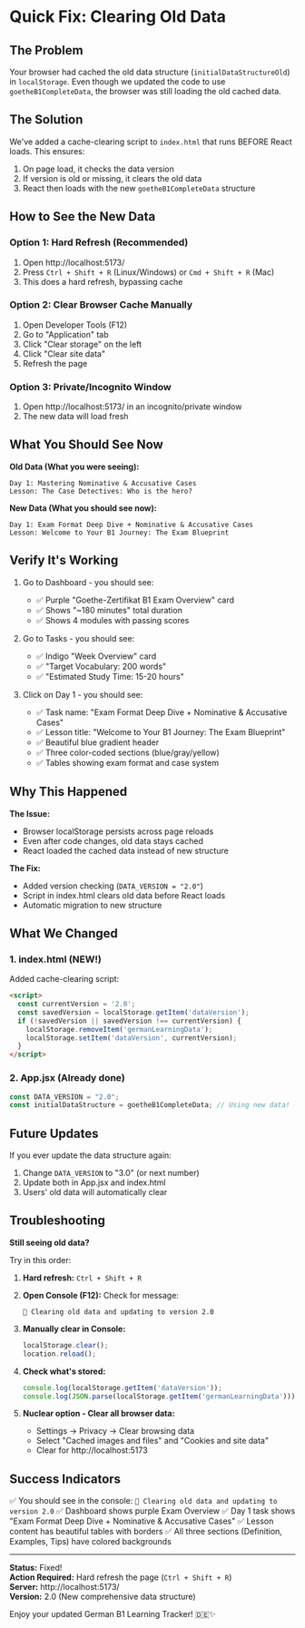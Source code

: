 
# Quick Fix: Clearing Old Data

## The Problem
Your browser had cached the old data structure (`initialDataStructureOld`) in `localStorage`. Even though we updated the code to use `goetheB1CompleteData`, the browser was still loading the old cached data.

## The Solution
We've added a cache-clearing script to `index.html` that runs BEFORE React loads. This ensures:

1. On page load, it checks the data version
2. If version is old or missing, it clears the old data
3. React then loads with the new `goetheB1CompleteData` structure

## How to See the New Data

### Option 1: Hard Refresh (Recommended)
1. Open http://localhost:5173/
2. Press `Ctrl + Shift + R` (Linux/Windows) or `Cmd + Shift + R` (Mac)
3. This does a hard refresh, bypassing cache

### Option 2: Clear Browser Cache Manually
1. Open Developer Tools (F12)
2. Go to "Application" tab
3. Click "Clear storage" on the left
4. Click "Clear site data"
5. Refresh the page

### Option 3: Private/Incognito Window
1. Open http://localhost:5173/ in an incognito/private window
2. The new data will load fresh

## What You Should See Now

**Old Data (What you were seeing):**
```
Day 1: Mastering Nominative & Accusative Cases
Lesson: The Case Detectives: Who is the hero?
```

**New Data (What you should see now):**
```
Day 1: Exam Format Deep Dive + Nominative & Accusative Cases
Lesson: Welcome to Your B1 Journey: The Exam Blueprint
```

## Verify It's Working

1. Go to Dashboard - you should see:
   - ✅ Purple "Goethe-Zertifikat B1 Exam Overview" card
   - ✅ Shows "~180 minutes" total duration
   - ✅ Shows 4 modules with passing scores

2. Go to Tasks - you should see:
   - ✅ Indigo "Week Overview" card
   - ✅ "Target Vocabulary: 200 words"
   - ✅ "Estimated Study Time: 15-20 hours"

3. Click on Day 1 - you should see:
   - ✅ Task name: "Exam Format Deep Dive + Nominative & Accusative Cases"
   - ✅ Lesson title: "Welcome to Your B1 Journey: The Exam Blueprint"
   - ✅ Beautiful blue gradient header
   - ✅ Three color-coded sections (blue/gray/yellow)
   - ✅ Tables showing exam format and case system

## Why This Happened

**The Issue:**
- Browser localStorage persists across page reloads
- Even after code changes, old data stays cached
- React loaded the cached data instead of new structure

**The Fix:**
- Added version checking (`DATA_VERSION = "2.0"`)
- Script in index.html clears old data before React loads
- Automatic migration to new structure

## What We Changed

### 1. index.html (NEW!)
Added cache-clearing script:
```html
<script>
  const currentVersion = '2.0';
  const savedVersion = localStorage.getItem('dataVersion');
  if (!savedVersion || savedVersion !== currentVersion) {
    localStorage.removeItem('germanLearningData');
    localStorage.setItem('dataVersion', currentVersion);
  }
</script>
```

### 2. App.jsx (Already done)
```javascript
const DATA_VERSION = "2.0";
const initialDataStructure = goetheB1CompleteData; // Using new data!
```

## Future Updates

If you ever update the data structure again:
1. Change `DATA_VERSION` to "3.0" (or next number)
2. Update both in App.jsx and index.html
3. Users' old data will automatically clear

## Troubleshooting

**Still seeing old data?**

Try in this order:

1. **Hard refresh:** `Ctrl + Shift + R`

2. **Open Console (F12):** Check for message:
   ```
   🔄 Clearing old data and updating to version 2.0
   ```

3. **Manually clear in Console:**
   ```javascript
   localStorage.clear();
   location.reload();
   ```

4. **Check what's stored:**
   ```javascript
   console.log(localStorage.getItem('dataVersion'));
   console.log(JSON.parse(localStorage.getItem('germanLearningData')));
   ```

5. **Nuclear option - Clear all browser data:**
   - Settings → Privacy → Clear browsing data
   - Select "Cached images and files" and "Cookies and site data"
   - Clear for http://localhost:5173

## Success Indicators

✅ You should see in the console: `🔄 Clearing old data and updating to version 2.0`
✅ Dashboard shows purple Exam Overview
✅ Day 1 task shows "Exam Format Deep Dive + Nominative & Accusative Cases"
✅ Lesson content has beautiful tables with borders
✅ All three sections (Definition, Examples, Tips) have colored backgrounds

---

**Status:** Fixed!  
**Action Required:** Hard refresh the page (`Ctrl + Shift + R`)  
**Server:** http://localhost:5173/  
**Version:** 2.0 (New comprehensive data structure)

Enjoy your updated German B1 Learning Tracker! 🇩🇪✨
